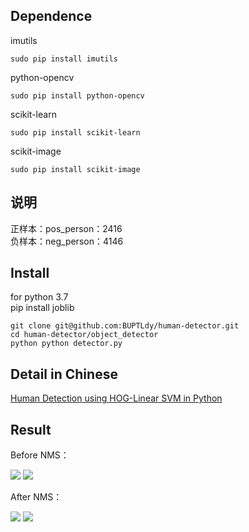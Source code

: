 ## Dependence
imutils

`sudo pip install imutils`

python-opencv

`sudo pip install python-opencv`

scikit-learn

`sudo pip install scikit-learn`

scikit-image

`sudo pip install scikit-image`
## 说明
正样本：pos_person：2416  
负样本：neg_person：4146

## Install
for python 3.7  
pip install joblib  

```
git clone git@github.com:BUPTLdy/human-detector.git
cd human-detector/object_detector
python python detector.py
```
## Detail in Chinese

[Human Detection using HOG-Linear SVM in Python](http://buptldy.github.io/2016/04/01/2016-04-01-Human%20Detection/)

## Result

Before NMS：

![](http://7xritj.com1.z0.glb.clouddn.com/16-5-27/45995282.jpg)
![](http://7xritj.com1.z0.glb.clouddn.com/16-5-27/13402395.jpg)

After NMS：

![](http://7xritj.com1.z0.glb.clouddn.com/16-5-27/43202553.jpg)
![](http://7xritj.com1.z0.glb.clouddn.com/16-5-27/41627345.jpg)
